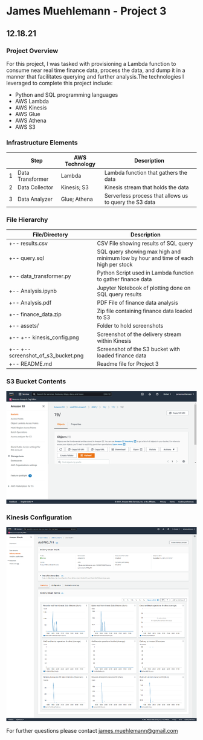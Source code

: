 # James Muehlemann - Project 3
## 12.18.21
### Project Overview
 For this project, I was tasked with provisioning a Lambda function to consume near real time finance data, process the data, and dump it in a manner that facilitates querying and further analysis.The technologies I leveraged to complete this project include:
- Python and SQL programming languages
- AWS Lambda
- AWS Kinesis
- AWS Glue
- AWS Athena
- AWS S3

### Infrastructure Elements
|| Step | AWS Technology | Description |
| ------| ------ | ------ | ------ |
|1|Data Transformer| Lambda | Lambda function that gathers the data|
|2|Data Collector| Kinesis; S3|Kinesis stream that holds the data|
3|Data Analyzer| Glue; Athena| Serverless process that allows us to query the S3 data|

### File Hierarchy
| File/Directory | Description |
| ------ | ------ |
| +-- results.csv| CSV File showing results of SQL query
| +-- query.sql| SQL query showing max high and minimum low by hour and time of each high per stock
| +-- data_transformer.py| Python Script used in Lambda function to gather finance data
| +-- Analysis.ipynb| 	Jupyter Notebook of plotting done on SQL query results
|+-- Analysis.pdf | PDF File of finance data analysis
|+-- finance_data.zip| Zip file containing finance data loaded to S3 
|+-- assets/| Folder to hold screenshots
|+-- +-- kinesis_config.png| Screenshot of the delivery stream within Kinesis
|+-- +-- screenshot_of_s3_bucket.png| Screenshot of the S3 bucket with loaded finance data
|+-- README.md| Readme file for Project 3


### S3 Bucket Contents
![s3_bucket](assets/screenshot_of_s3_bucket.png)

### Kinesis Configuration
![kinesis_config](assets/kinesis_config.png)

For further questions please contact james.muehlemann@gmail.com